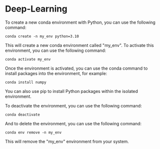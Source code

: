 # Deep-Learning
To create a new conda environment with Python, you can use the following command:

```conda create -n my_env python=3.10```

This will create a new conda environment called "my_env". To activate this environment, you can use the following command:

```conda activate my_env```

Once the environment is activated, you can use the conda command to install packages into the environment, for example:

```conda install numpy```

You can also use pip to install Python packages within the isolated environment.

To deactivate the environment, you can use the following command:

```conda deactivate```

And to delete the environment, you can use the following command:

```conda env remove -n my_env```

This will remove the "my_env" environment from your system.
